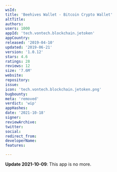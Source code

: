 ```yaml
---
wsId: 
title: 'Beehives Wallet - Bitcoin Crypto Wallet'
altTitle: 
authors: 
users: 1000
appId: 'tech.vontech.blockchain.jetoken'
appCountry: 
released: '2019-04-10'
updated: '2019-06-21'
version: '1.0.12'
stars: 4.6
ratings: 28
reviews: 12
size: '7.6M'
website: 
repository: 
issue: 
icon: 'tech.vontech.blockchain.jetoken.png'
bugbounty: 
meta: 'removed'
verdict: 'wip'
appHashes: 
date: '2021-10-18'
signer: 
reviewArchive: 
twitter: 
social: 
redirect_from: 
developerName: 
features: 

---
```


**Update 2021-10-09**: This app is no more.
